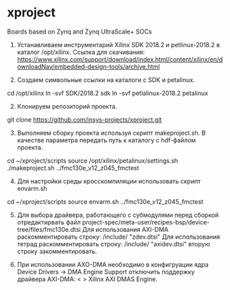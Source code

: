 # xproject
Boards based on Zynq and Zynq UltraScale+ SOCs

1. Устанавливаем инструментарий Xilinx SDK 2018.2 и petlinux-2018.2 в каталог /opt/xilinx. Ссылка для скачивания:
   https://www.xilinx.com/support/download/index.html/content/xilinx/en/downloadNav/embedded-design-tools/archive.html

2. Создаем символьные ссылки на каталоги с SDK и petalinux.
  
  cd /opt/xilinx
  ln -svf SDK/2018.2 sdk
  ln -svf petlalinux-2018.2 petalinux
   
2. Клонируем репозиторий проекта.

git clone https://github.com/insys-projects/xproject.git 

3. Выполняем сборку проекта используя скрипт makeproject.sh. В качестве параметра передать путь к каталогу с hdf-файлом 
проекта.

cd ~/xproject/scripts
source /opt/xilinx/petalinux/settings.sh
./makeproject.sh ../fmc130e_v12_z045_fmctest

4. Для настройки среды кросскомпиляции использовать скрипт envarm.sh

cd ~/xproject/scripts
source envarm.sh ../fmc130e_v12_z045_fmctest

5. Для выбора драйвера, работающего с субмодулями перед сборкой отредактирвать файл
   project-spec/meta-user/recipes-bsp/device-tree/files/fmc130e.dtsi
   Для использования AXI-DMA раскомментировать строку: /include/ "zdev.dtsi"
   Для использования тетрад раскомментировать строку:  /include/ "axidev.dtsi"
   вторую строку закомментировать.

6. При использовании AXO-DMA необходимо в конфигруации ядра Device Drivers -> DMA Engine Support 
   отключить поддержку драйвера AXI-DMA: < > Xilinx AXI DMAS Engine.

